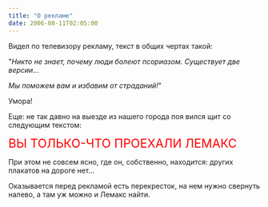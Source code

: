 ```yaml
---
title: "О рекламе"
date: 2006-08-11T02:05:00
---
```


Видел по телевизору рекламу, текст в общих чертах такой:

"<i>Никто не знает, почему люди болеют псориазом. Существует две версии...

Мы поможем вам и избавим от страданий!</i>"

 

Умора!

Еще:  не так давно на выезде из нашего города поя вился щит со следующим текстом:

<font color=red size="+2">ВЫ ТОЛЬКО-ЧТО ПРОЕХАЛИ ЛЕМАКС</font>

При этом не совсем ясно, где он, собственно, находится: других плакатов на дороге нет...

Оказывается перед рекламой есть перекресток, на нем нужно свернуть налево, а там уж можно и Лемакс найти.

